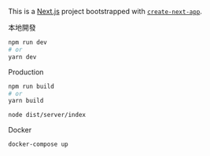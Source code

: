 This is a [Next.js](https://nextjs.org/) project bootstrapped with [`create-next-app`](https://github.com/vercel/next.js/tree/canary/packages/create-next-app).

本地開發
```bash
npm run dev
# or
yarn dev
```

Production
```bash
npm run build
# or
yarn build

node dist/server/index
```

Docker
```bash
docker-compose up
```

